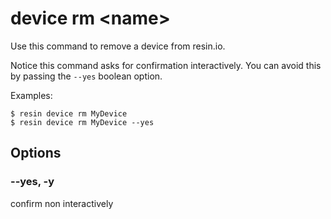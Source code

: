 # device rm &#60;name&#62;

Use this command to remove a device from resin.io.

Notice this command asks for confirmation interactively.
You can avoid this by passing the `--yes` boolean option.

Examples:

	$ resin device rm MyDevice
	$ resin device rm MyDevice --yes

## Options

### --yes, -y

confirm non interactively